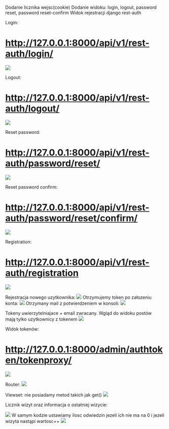 Dodanie licznika wejsc(cookie)
Dodanie widoku: login, logout, password reset, password reset-confirm
Widok rejestracji django rest-auth

Login:

# http://127.0.0.1:8000/api/v1/rest-auth/login/

![](./img/1.png)

Logout:

# http://127.0.0.1:8000/api/v1/rest-auth/logout/

![](./img/2.png)

Reset password:

# http://127.0.0.1:8000/api/v1/rest-auth/password/reset/

![](./img/3.png)

Reset password confirm:

# http://127.0.0.1:8000/api/v1/rest-auth/password/reset/confirm/

![](./img/4.png)

Registration:

# http://127.0.0.1:8000/api/v1/rest-auth/registration

![](./img/5.png)

Rejestracja nowego uzytkownika:
![](./img/8.png)
Otrzymujemy token po załozeniu konta:
![](./img/9.png)
Otrzymany mail z potwierdzeniem w konsoli:
![](./img/16.png)

Tokeny uwierzytelniajace + email zwracany.
Wgląd do widoku postów mają tylko uzytkownicy z tokenem
![](./img/6.png)

Widok tokenów:

# http://127.0.0.1:8000/admin/authtoken/tokenproxy/

![](./img/11.png)

Router:
![](./img/14.png)

Viewset:
nie posiadamy metod takich jak get()
![](./img/15.png)

Licznik wizyt oraz informacja o ostatniej wizycie:

![](./img/12.png)
W samym kodzie ustawiamy ilosc odwiedzin jezeli ich nie ma na 0 i jezeli wizyta nastąpi wartosc++
![](./img/13.png)
